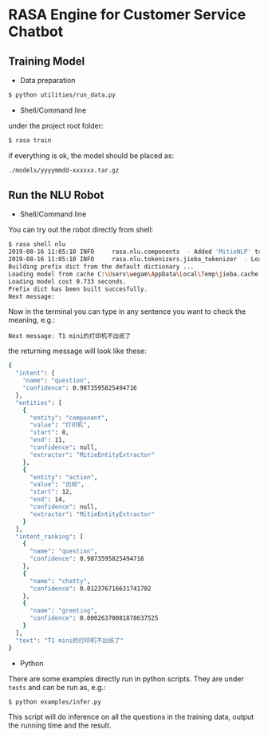 # RASA Engine for Customer Service Chatbot

## Training Model

* Data preparation

```bash
$ python utilities/run_data.py
```

* Shell/Command line

under the project root folder:

```bash
$ rasa train
```
if everything is ok, the model should be placed as:

```bash
./models/yyyymmdd-xxxxxx.tar.gz
```

## Run the NLU Robot

* Shell/Command line

You can try out the robot directly from shell:
```bash
$ rasa shell nlu
2019-08-16 11:05:10 INFO     rasa.nlu.components  - Added 'MitieNLP' to component cache. Key 'MitieNLP-D:\dev\sunmi\git\chatbot_nlu\external_resources\total_word_feature_extractor_zh.dat'.        
2019-08-16 11:05:10 INFO     rasa.nlu.tokenizers.jieba_tokenizer  - Loading Jieba User Dictionary at C:\Users\wegam\AppData\Local\Temp\tmpghxgn_tn\nlu\component_1_JiebaTokenizer\jieba_userdict.txt
Building prefix dict from the default dictionary ...
Loading model from cache C:\Users\wegam\AppData\Local\Temp\jieba.cache
Loading model cost 0.733 seconds.
Prefix dict has been built succesfully.
Next message:
```
Now in the terminal you can type in any sentence you want to check the meaning, e.g.:
```
Next message: T1 mini的打印机不出纸了
```

the returning message will look like these:
```bash
{
  "intent": {
    "name": "question",
    "confidence": 0.9873595825494716
  },
  "entities": [
    {
      "entity": "component",
      "value": "打印机",
      "start": 8,
      "end": 11,
      "confidence": null,
      "extractor": "MitieEntityExtractor"
    },
    {
      "entity": "action",
      "value": "出纸",
      "start": 12,
      "end": 14,
      "confidence": null,
      "extractor": "MitieEntityExtractor"
    }
  ],
  "intent_ranking": [
    {
      "name": "question",
      "confidence": 0.9873595825494716
    },
    {
      "name": "chatty",
      "confidence": 0.012376716631741702
    },
    {
      "name": "greeting",
      "confidence": 0.00026370081878637525
    }
  ],
  "text": "T1 mini的打印机不出纸了"
}
```

* Python

There are some examples directly run in python scripts. They are under `tests` and can be run as, e.g.:
```bash
$ python examples/infer.py
```
This script will do inference on all the questions in the training data, output the running time and the result.

